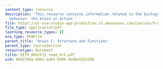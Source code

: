 ```yaml
---
content_type: resource
description: 'This resource contains information related to the biology of mind and
  behavior: the brain in action.'
file: https://ol-ocw-studio-app-production.s3.amazonaws.com/courses/9-00sc-introduction-to-psychology-fall-2011/0b4239da8941ad63b9964edbe5563106_MIT9_00SCF11_read_kr2.pdf
file_type: application/pdf
learning_resource_types: []
ocw_type: OCWFile
parent_title: 'Brain I: Structure and Functions'
parent_type: CourseSection
resourcetype: Document
title: MIT9_00SCF11_read_kr2.pdf
uid: 0b4239da-8941-ad63-b996-4edbe5563106
---
```

